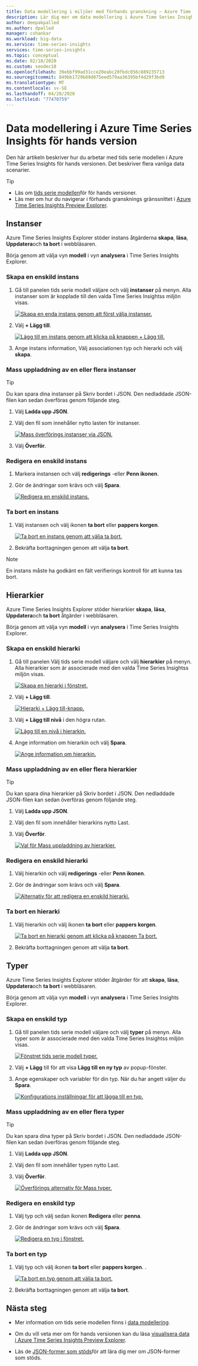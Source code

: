 ```yaml
---
title: Data modellering i miljöer med förhands granskning – Azure Time Series Insights | Microsoft Docs
description: Lär dig mer om data modellering i Azure Time Series Insights för hands version.
author: deepakpalled
ms.author: dpalled
manager: cshankar
ms.workload: big-data
ms.service: time-series-insights
services: time-series-insights
ms.topic: conceptual
ms.date: 02/18/2020
ms.custom: seodec18
ms.openlocfilehash: 39ebbf99ad31cce20eabc20fbdc056c889235713
ms.sourcegitcommit: 849bb1729b89d075eed579aa36395bf4d29f3bd9
ms.translationtype: MT
ms.contentlocale: sv-SE
ms.lasthandoff: 04/28/2020
ms.locfileid: "77470759"
---
```

# <a name="data-modeling-in-azure-time-series-insights-preview"></a>Data modellering i Azure Time Series Insights för hands version

Den här artikeln beskriver hur du arbetar med tids serie modellen i Azure Time Series Insights för hands versionen. Det beskriver flera vanliga data scenarier.

> [!TIP]
> * Läs om [tids serie modellen](time-series-insights-update-tsm.md)för för hands versioner.
> * Läs mer om hur du navigerar i förhands gransknings gränssnittet i [Azure Time Series Insights Preview Explorer](./time-series-insights-update-explorer.md).

## <a name="instances"></a>Instanser

Azure Time Series Insights Explorer stöder instans åtgärderna **skapa**, **läsa**, **Uppdatera**och **ta bort** i webbläsaren. 

Börja genom att välja vyn **modell** i vyn **analysera** i Time Series Insights Explorer.

### <a name="create-a-single-instance"></a>Skapa en enskild instans

1. Gå till panelen tids serie modell väljare och välj **instanser** på menyn. Alla instanser som är kopplade till den valda Time Series Insightss miljön visas.

    [![Skapa en enda instans genom att först välja instanser.](media/v2-update-how-to-tsm/how-to-tsm-instances-panel.png)](media/v2-update-how-to-tsm/how-to-tsm-instances-panel.png#lightbox)

1. Välj **+ Lägg till**.

    [![Lägg till en instans genom att klicka på knappen + Lägg till.](media/v2-update-how-to-tsm/how-to-tsm-add-instance.png)](media/v2-update-how-to-tsm/how-to-tsm-add-instance.png#lightbox)

1. Ange instans information, Välj associationen typ och hierarki och välj **skapa**.

### <a name="bulk-upload-one-or-more-instances"></a>Mass uppladdning av en eller flera instanser

> [!TIP]
> Du kan spara dina instanser på Skriv bordet i JSON. Den nedladdade JSON-filen kan sedan överföras genom följande steg.

1. Välj **Ladda upp JSON**.
1. Välj den fil som innehåller nytto lasten för instanser.

    [![Mass överförings instanser via JSON.](media/v2-update-how-to-tsm/how-to-tsm-bulk-upload-instances.png)](media/v2-update-how-to-tsm/how-to-tsm-bulk-upload-instances.png#lightbox)

1. Välj **Överför**.

### <a name="edit-a-single-instance"></a>Redigera en enskild instans

1. Markera instansen och välj **redigerings** -eller **Penn ikonen**. 
1. Gör de ändringar som krävs och välj **Spara**.

    [![Redigera en enskild instans.](media/v2-update-how-to-tsm/how-to-tsm-edit-instance.png)](media/v2-update-how-to-tsm/how-to-tsm-edit-instance.png#lightbox)

### <a name="delete-an-instance"></a>Ta bort en instans

1. Välj instansen och välj ikonen **ta bort** eller **pappers korgen**.

   [![Ta bort en instans genom att välja ta bort.](media/v2-update-how-to-tsm/how-to-tsm-delete-instance.png)](media/v2-update-how-to-tsm/how-to-tsm-delete-instance.png#lightbox)

1. Bekräfta borttagningen genom att välja **ta bort**.

> [!NOTE]
> En instans måste ha godkänt en fält verifierings kontroll för att kunna tas bort.

## <a name="hierarchies"></a>Hierarkier

Azure Time Series Insights Explorer stöder hierarkier **skapa**, **läsa**, **Uppdatera**och **ta bort** åtgärder i webbläsaren. 

Börja genom att välja vyn **modell** i vyn **analysera** i Time Series Insights Explorer.

### <a name="create-a-single-hierarchy"></a>Skapa en enskild hierarki

1. Gå till panelen Välj tids serie modell väljare och välj **hierarkier** på menyn. Alla hierarkier som är associerade med den valda Time Series Insightss miljön visas.

    [![Skapa en hierarki i fönstret.](media/v2-update-how-to-tsm/how-to-tsm-hierarchy-panel.png)](media/v2-update-how-to-tsm/how-to-tsm-hierarchy-panel.png#lightbox)

1. Välj **+ Lägg till**.

    [![Hierarki + Lägg till-knapp.](media/v2-update-how-to-tsm/how-to-tsm-add-new-hierarchy.png)](media/v2-update-how-to-tsm/how-to-tsm-add-new-hierarchy.png#lightbox)

1. Välj **+ Lägg till nivå** i den högra rutan.

    [![Lägg till en nivå i hierarkin.](media/v2-update-how-to-tsm/how-to-tsm-save-hierarchy-levels.png)](media/v2-update-how-to-tsm/how-to-tsm-save-hierarchy-levels.png#lightbox)

1. Ange information om hierarkin och välj **Spara**.

    [![Ange information om hierarkin.](media/v2-update-how-to-tsm/how-to-tsm-add-hierarchy-level.png)](media/v2-update-how-to-tsm/how-to-tsm-add-hierarchy-level.png#lightbox)

### <a name="bulk-upload-one-or-more-hierarchies"></a>Mass uppladdning av en eller flera hierarkier

> [!TIP]
> Du kan spara dina hierarkier på Skriv bordet i JSON. Den nedladdade JSON-filen kan sedan överföras genom följande steg.

1. Välj **Ladda upp JSON**.
1. Välj den fil som innehåller hierarkins nytto Last.
1. Välj **Överför**.

    [![Val för Mass uppladdning av hierarkier.](media/v2-update-how-to-tsm/how-to-tsm-bulk-upload-hierarchies.png)](media/v2-update-how-to-tsm/how-to-tsm-bulk-upload-hierarchies.png#lightbox)

### <a name="edit-a-single-hierarchy"></a>Redigera en enskild hierarki

1. Välj hierarkin och välj **redigerings** -eller **Penn ikonen**.
1. Gör de ändringar som krävs och välj **Spara**.

    [![Alternativ för att redigera en enskild hierarki.](media/v2-update-how-to-tsm/how-to-tsm-edit-hierarchy.png)](media/v2-update-how-to-tsm/how-to-tsm-edit-hierarchy.png#lightbox)

### <a name="delete-a-hierarchy"></a>Ta bort en hierarki

1. Välj hierarkin och välj ikonen **ta bort** eller **pappers korgen**. 

    [![Ta bort en hierarki genom att klicka på knappen Ta bort.](media/v2-update-how-to-tsm/how-to-tsm-delete-hierarchy.png)](media/v2-update-how-to-tsm/how-to-tsm-delete-hierarchy.png#lightbox)

1. Bekräfta borttagningen genom att välja **ta bort**.

## <a name="types"></a>Typer

Azure Time Series Insights Explorer stöder åtgärder för att **skapa**, **läsa**, **Uppdatera**och **ta bort** i webbläsaren. 

Börja genom att välja vyn **modell** i vyn **analysera** i Time Series Insights Explorer.

### <a name="create-a-single-type"></a>Skapa en enskild typ

1. Gå till panelen tids serie modell väljare och välj **typer** på menyn. Alla typer som är associerade med den valda Time Series Insightss miljön visas.

    [![Fönstret tids serie modell typer.](media/v2-update-how-to-tsm/how-to-tsm-type-panel.png)](media/v2-update-how-to-tsm/how-to-tsm-type-panel.png#lightbox)

1. Välj **+ Lägg** till för att visa **Lägg till en ny typ** av popup-fönster.
1. Ange egenskaper och variabler för din typ. När du har angett väljer du **Spara**. 

    [![Konfigurations inställningar för att lägga till en typ.](media/v2-update-how-to-tsm/how-to-tsm-add-new-type.png)](media/v2-update-how-to-tsm/how-to-tsm-add-new-type.png#lightbox)

### <a name="bulk-upload-one-or-more-types"></a>Mass uppladdning av en eller flera typer

> [!TIP]
> Du kan spara dina typer på Skriv bordet i JSON. Den nedladdade JSON-filen kan sedan överföras genom följande steg.

1. Välj **Ladda upp JSON**.
1. Välj den fil som innehåller typen nytto Last.
1. Välj **Överför**.

    [![Överförings alternativ för Mass typer.](media/v2-update-how-to-tsm/how-to-tsm-bulk-upload-types-json.png)](media/v2-update-how-to-tsm/how-to-tsm-bulk-upload-types-json.png#lightbox)

### <a name="edit-a-single-type"></a>Redigera en enskild typ

1. Välj typ och välj sedan ikonen **Redigera** eller **penna**.
1. Gör de ändringar som krävs och välj **Spara**.

    [![Redigera en typ i fönstret.](media/v2-update-how-to-tsm/how-to-tsm-edit-type.png)](media/v2-update-how-to-tsm/how-to-tsm-edit-type.png#lightbox)

### <a name="delete-a-type"></a>Ta bort en typ

1. Välj typ och välj ikonen **ta bort** eller **pappers korgen**. .

   [![Ta bort en typ genom att välja ta bort.](media/v2-update-how-to-tsm/how-to-tsm-delete-type.png)](media/v2-update-how-to-tsm/how-to-tsm-delete-type.png#lightbox)

1. Bekräfta borttagningen genom att välja **ta bort**.

## <a name="next-steps"></a>Nästa steg

- Mer information om tids serie modellen finns i [data modellering](./time-series-insights-update-tsm.md).

- Om du vill veta mer om för hands versionen kan du läsa [visualisera data i Azure Time Series Insights Preview Explorer](./time-series-insights-update-explorer.md).

- Läs de [JSON-former som stöds](./time-series-insights-send-events.md#supported-json-shapes)för att lära dig mer om JSON-former som stöds.
